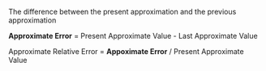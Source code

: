 The difference between the present approximation and the previous approximation

**Approximate Error** = Present Approximate Value - Last Approximate Value

Approximate Relative Error = **Appoximate Error** / Present Approximate Value